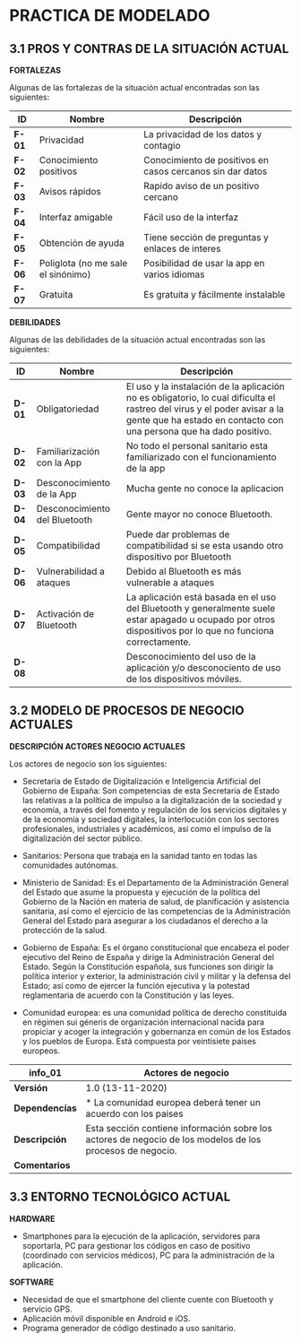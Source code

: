# PRACTICA DE MODELADO
## 3.1 PROS Y CONTRAS DE LA SITUACIÓN ACTUAL

**FORTALEZAS**

Algunas de las fortalezas de la situación actual encontradas son las siguientes:

| **ID** | **Nombre** |**Descripción**
--- | --- | --- 
| **F-01** | Privacidad| La privacidad de los datos y contagio
| **F-02** | Conocimiento positivos | Conocimiento de positivos en casos cercanos sin dar datos
| **F-03** | Avisos rápidos | Rapido aviso de un positivo cercano
| **F-04** | Interfaz amigable | Fácil uso de la interfaz
| **F-05** | Obtención de  ayuda | Tiene sección de preguntas y enlaces de interes
| **F-06** | Poliglota (no me sale el sinónimo) | Posibilidad de usar la app en varios idiomas
| **F-07** | Gratuita | Es gratuita y fácilmente instalable


**DEBILIDADES**

Algunas de las debilidades de la situación actual encontradas son las siguientes:

| **ID** | **Nombre** | **Descripción**
--- | --- | --- 
| **D-01** | Obligatoriedad |El uso y la instalación de la aplicación no es obligatorio, lo cual dificulta el rastreo del virus y el poder avisar a la gente que ha estado en contacto con una persona que ha dado positivo. 
| **D-02** | Familiarización con la App | No todo el personal sanitario esta familiarizado con el funcionamiento de la app
| **D-03** | Desconocimiento de la App | Mucha gente no conoce la aplicacion
| **D-04** | Desconocimiento del Bluetooth | Gente mayor no conoce Bluetooth.
| **D-05** | Compatibilidad | Puede dar problemas de compatibilidad si se esta usando otro dispositivo por Bluetooth
| **D-06** | Vulnerabilidad a ataques | Debido al Bluetooth es más vulnerable a ataques
| **D-07** | Activación de Bluetooth | La aplicación está basada en el uso del Bluetooth y generalmente suele estar apagado u ocupado por otros dispositivos por lo que no funciona correctamente.
| **D-08** | | Desconocimiento del uso de la aplicación y/o desconociento de uso de los dispositivos móviles.

## 3.2 MODELO DE PROCESOS DE NEGOCIO ACTUALES

**DESCRIPCIÓN ACTORES NEGOCIO ACTUALES**

Los actores de negocio son los siguientes: 

* Secretaría de Estado de Digitalización e Inteligencia Artificial del Gobierno de España: Son competencias de esta Secretaría de Estado las relativas a la política de impulso a la digitalización de la sociedad y economía, a través del fomento y regulación de los servicios digitales y de la economía y sociedad digitales, la interlocución con los sectores profesionales, industriales y académicos, así como el impulso de la digitalización del sector público.

* Sanitarios: Persona que trabaja en la sanidad tanto en todas las comunidades autónomas.

* Ministerio de Sanidad: Es el Departamento de la Administración General del Estado que asume la propuesta y ejecución de la política del Gobierno de la Nación en materia de salud, de planificación y asistencia sanitaria, así como el ejercicio de las competencias de la Administración General del Estado para asegurar a los ciudadanos el derecho a la protección de la salud.

* Gobierno de España: Es el órgano constitucional que encabeza el poder ejecutivo del Reino de España y dirige la Administración General del Estado. Según la Constitución española, sus funciones son dirigir la política interior y exterior, la administración civil y militar y la defensa del Estado; así como de ejercer la función ejecutiva y la potestad reglamentaria de acuerdo con la Constitución y las leyes.

* Comunidad europea: es una comunidad política de derecho constituida en régimen sui géneris de organización internacional nacida para propiciar y acoger la integración y gobernanza en común de los Estados y los pueblos de Europa. Está compuesta por veintisiete paises europeos.

| **info_01** | **Actores de negocio**
--- | --- 
| **Versión** | 1.0 (13-11-2020) 
| **Dependencías** |  * La comunidad europea deberá tener un acuerdo con los paises 
| **Descripción** | Esta sección contiene información sobre los actores de negocio de los modelos de los procesos de negocio.
| **Comentarios** | 

## 3.3 ENTORNO TECNOLÓGICO ACTUAL

**HARDWARE**
* Smartphones para la ejecución de la aplicación, servidores para soportarla, PC para gestionar los códigos en caso de positivo (coordinado con servicios médicos), PC para la administración de la aplicación. 

**SOFTWARE**
* Necesidad de que el smartphone del cliente cuente con Bluetooth y servicio GPS. 
* Aplicación móvil disponible en Android e iOS. 
* Programa generador de código destinado a uso sanitario.
